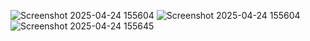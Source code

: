 
![Screenshot 2025-04-24 155604](https://github.com/user-attachments/assets/b333fda6-bb33-4729-a81a-5e0c6bf2709e)
![Screenshot 2025-04-24 155604](https://github.com/user-attachments/assets/9921f2f9-1345-4e98-acd9-8cc2940ddce0)
![Screenshot 2025-04-24 155645](https://github.com/user-attachments/assets/19c07455-8c2b-42e1-a09c-8855444756af)
